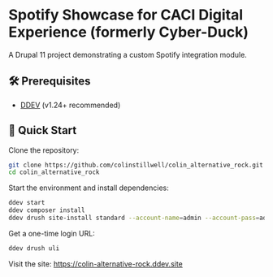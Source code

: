 # Spotify Showcase for CACI Digital Experience (formerly Cyber-Duck)

A Drupal 11 project demonstrating a custom Spotify integration module.

## 🛠️ Prerequisites

- [DDEV](https://ddev.readthedocs.io) (v1.24+ recommended)

## 🚀 Quick Start

Clone the repository:

```bash
git clone https://github.com/colinstillwell/colin_alternative_rock.git
cd colin_alternative_rock
```

Start the environment and install dependencies:

```bash
ddev start
ddev composer install
ddev drush site-install standard --account-name=admin --account-pass=admin --yes
```

Get a one-time login URL:

```bash
ddev drush uli
```

Visit the site:
https://colin-alternative-rock.ddev.site
